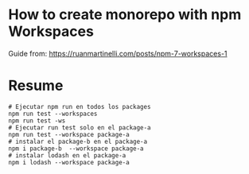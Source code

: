 # How to create monorepo with npm Workspaces

Guide from: https://ruanmartinelli.com/posts/npm-7-workspaces-1

# Resume
```shell
# Ejecutar npm run en todos los packages
npm run test --workspaces
npm run test -ws
# Ejecutar run test solo en el package-a 
npm run test --workspace package-a
# instalar el package-b en el package-a
npm i package-b  --workspace package-a
# instalar lodash en el package-a
npm i lodash --workspace package-a
```
